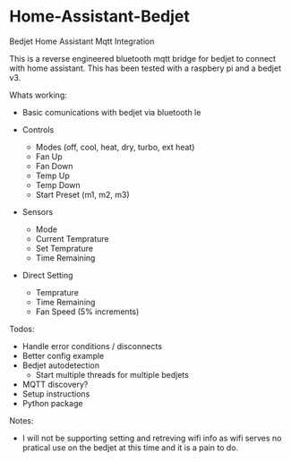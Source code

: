 # Home-Assistant-Bedjet
Bedjet Home Assistant Mqtt Integration

This is a reverse engineered bluetooth mqtt bridge for bedjet to connect with home assistant.
This has been tested with a raspbery pi and a bedjet v3.

Whats working:
  - Basic comunications with bedjet via bluetooth le
  - Controls
    - Modes (off, cool, heat, dry, turbo, ext heat)
    - Fan Up
    - Fan Down
    - Temp Up
    - Temp Down
    - Start Preset (m1, m2, m3)

  - Sensors
    - Mode
    - Current Temprature
    - Set Temprature
    - Time Remaining
    
  - Direct Setting
    - Temprature
    - Time Remaining
    - Fan Speed (5% increments) 
  
Todos:
  - Handle error conditions / disconnects
  - Better config example
  - Bedjet autodetection
    - Start multiple threads for multiple bedjets
  - MQTT discovery?
  - Setup instructions
  - Python package

Notes:
  - I will not be supporting setting and retreving wifi info as wifi serves no pratical use on the bedjet at this time and it is a pain to do.
